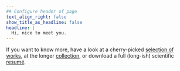 ```yaml
---
## Configure header of page
text_align_right: false
show_title_as_headline: false
headline: |
  Hi, nice to meet you.
---
```


<!-- this is a subheadline -->
If you want to know more, have a look at a cherry-picked [selection of works](/cherries/), at the longer [collection](/library/), or download a full (long-ish) scientific [resumé](/uploads/resume.pdf). 

